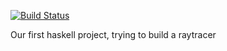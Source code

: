[![Build Status](https://travis-ci.org/gbataille/halray.svg)](https://travis-ci.org/gbataille/halray)

Our first haskell project, trying to build a raytracer

